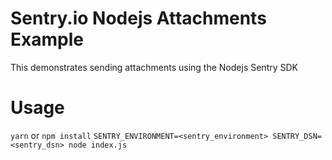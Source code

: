 # Sentry.io Nodejs Attachments Example

This demonstrates sending attachments using the Nodejs Sentry SDK

# Usage

`yarn` or `npm install`
`SENTRY_ENVIRONMENT=<sentry_environment> SENTRY_DSN=<sentry_dsn> node index.js`
